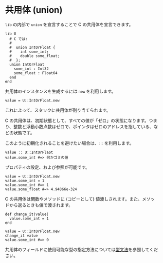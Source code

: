 # 共用体 (union)

`lib` の内部で `union` を宣言することで C の共用体を宣言できます。

```crystal
lib U
  # C では:
  #
  #  union IntOrFloat {
  #    int some_int;
  #    double some_float;
  #  };
  union IntOrFloat
    some_int : Int32
    some_float : Float64
  end
end
```

共用体のインスタンスを生成するには `new` を利用します。

```crystal
value = U::IntOrFloat.new
```

これによって、スタックに共用体が割り当てられます。

C の共用体は、初期状態として、すべての値が「ゼロ」の状態になります。つまり、整数と浮動小数点数はゼロで、ポインタはゼロのアドレスを指している、などの状態です。

このように初期化されることを避けたい場合は、`::` を利用します。

```crystal
value :: U::IntOrFlaot
value.some_int #=> 何かゴミの値
```

プロパティの設定、および参照が可能です。

```crystal
value = U::IntOrFloat.new
value.some_int = 1
value.some_int #=> 1
value.some_float #=> 4.94066e-324
```

C の共用体は関数やメソッドに (コピーとして) 値渡しされます。また、メソッドから返るときも値で渡されます。

```crystal
def change_it(value)
  value.some_int = 1
end

value = U::IntOrFloat.new
change_it value
value.some_int #=> 0
```

共用体のフィールドに使用可能な型の指定方法については[型文法](type_grammar.html)を参照してください。
